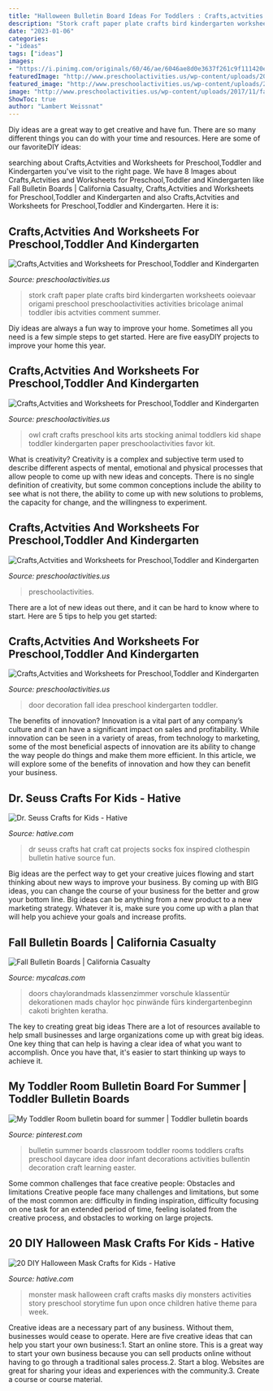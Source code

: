 ```yaml
---
title: "Halloween Bulletin Board Ideas For Toddlers : Crafts,actvities And Worksheets For Preschool,toddler And Kindergarten"
description: "Stork craft paper plate crafts bird kindergarten worksheets ooievaar origami preschool preschoolactivities activities bricolage animal toddler ibis actvities comment summer"
date: "2023-01-06"
categories:
- "ideas"
tags: ["ideas"]
images:
- "https://i.pinimg.com/originals/60/46/ae/6046ae8d0e3637f261c9f111420e1108.jpg"
featuredImage: "http://www.preschoolactivities.us/wp-content/uploads/2015/03/paper-plate-stork-craft.jpg"
featured_image: "http://www.preschoolactivities.us/wp-content/uploads/2017/11/fall-door-decoration-idea.jpg"
image: "http://www.preschoolactivities.us/wp-content/uploads/2017/11/fall-door-decoration-idea.jpg"
ShowToc: true
author: "Lambert Weissnat"
---
```



Diy ideas are a great way to get creative and have fun. There are so many different things you can do with your time and resources. Here are some of our favoriteDIY ideas:

	

		
searching about Crafts,Actvities and Worksheets for Preschool,Toddler and Kindergarten you've visit to the right page. We have 8 Images about Crafts,Actvities and Worksheets for Preschool,Toddler and Kindergarten like Fall Bulletin Boards | California Casualty, Crafts,Actvities and Worksheets for Preschool,Toddler and Kindergarten and also Crafts,Actvities and Worksheets for Preschool,Toddler and Kindergarten. Here it is:
		
    
## Crafts,Actvities And Worksheets For Preschool,Toddler And Kindergarten

<img loading=lazy src="http://www.preschoolactivities.us/wp-content/uploads/2015/03/paper-plate-stork-craft.jpg" onerror="this.onerror=null;this.src='https://tse3.mm.bing.net/th?id=OIP.FQdbC216pLYubJujtYvtJwHaJ4&amp;pid=15.1';" alt="Crafts,Actvities and Worksheets for Preschool,Toddler and Kindergarten">

_Source: preschoolactivities.us_

>stork craft paper plate crafts bird kindergarten worksheets ooievaar origami preschool preschoolactivities activities bricolage animal toddler ibis actvities comment summer. 

	

Diy ideas are always a fun way to improve your home. Sometimes all you need is a few simple steps to get started. Here are five easyDIY projects to improve your home this year.

    
## Crafts,Actvities And Worksheets For Preschool,Toddler And Kindergarten

<img loading=lazy src="http://www.preschoolactivities.us/wp-content/uploads/2015/04/free-owl-craft.jpg" onerror="this.onerror=null;this.src='https://tse3.mm.bing.net/th?id=OIP._aQ-pYEZs2R4rIvDl9qdFQHaJ4&amp;pid=15.1';" alt="Crafts,Actvities and Worksheets for Preschool,Toddler and Kindergarten">

_Source: preschoolactivities.us_

>owl craft crafts preschool kits arts stocking animal toddlers kid shape toddler kindergarten paper preschoolactivities favor kit. 

	

What is creativity?
Creativity is a complex and subjective term used to describe different aspects of mental, emotional and physical processes that allow people to come up with new ideas and concepts. There is no single definition of creativity, but some common conceptions include the ability to see what is not there, the ability to come up with new solutions to problems, the capacity for change, and the willingness to experiment.

    
## Crafts,Actvities And Worksheets For Preschool,Toddler And Kindergarten

<img loading=lazy src="http://www.preschoolactivities.us/wp-content/uploads/2017/02/parrot-craft-idea-for-kids-2.jpg" onerror="this.onerror=null;this.src='https://tse4.mm.bing.net/th?id=OIP.VKqOe7Lja1d672YKREcbGQHaJ4&amp;pid=15.1';" alt="Crafts,Actvities and Worksheets for Preschool,Toddler and Kindergarten">

_Source: preschoolactivities.us_

>preschoolactivities. 

	

There are a lot of new ideas out there, and it can be hard to know where to start. Here are 5 tips to help you get started: 

    
## Crafts,Actvities And Worksheets For Preschool,Toddler And Kindergarten

<img loading=lazy src="http://www.preschoolactivities.us/wp-content/uploads/2017/11/fall-door-decoration-idea.jpg" onerror="this.onerror=null;this.src='https://tse2.mm.bing.net/th?id=OIP.hhW53hH4TMljtD6oieWQwgHaNF&amp;pid=15.1';" alt="Crafts,Actvities and Worksheets for Preschool,Toddler and Kindergarten">

_Source: preschoolactivities.us_

>door decoration fall idea preschool kindergarten toddler. 

	

The benefits of innovation?
Innovation is a vital part of any company’s culture and it can have a significant impact on sales and profitability. While innovation can be seen in a variety of areas, from technology to marketing, some of the most beneficial aspects of innovation are its ability to change the way people do things and make them more efficient. In this article, we will explore some of the benefits of innovation and how they can benefit your business.

    
## Dr. Seuss Crafts For Kids - Hative

<img loading=lazy src="https://hative.com/wp-content/uploads/2015/02/dr-seuss-crafts/4-dr-seuss-crafts.jpg" onerror="this.onerror=null;this.src='https://tse2.mm.bing.net/th?id=OIP.E0vT_MOXjETBgu5HeYRNFgHaHa&amp;pid=15.1';" alt="Dr. Seuss Crafts for Kids - Hative">

_Source: hative.com_

>dr seuss crafts hat craft cat projects socks fox inspired clothespin bulletin hative source fun. 

	

Big ideas are the perfect way to get your creative juices flowing and start thinking about new ways to improve your business. By coming up with BIG ideas, you can change the course of your business for the better and grow your bottom line. Big ideas can be anything from a new product to a new marketing strategy. Whatever it is, make sure you come up with a plan that will help you achieve your goals and increase profits.

    
## Fall Bulletin Boards | California Casualty

<img loading=lazy src="https://mycalcas.com/wp-content/uploads/2020/09/99dd0fa0d3ea2be7cca0d05789c50e7e.jpg" onerror="this.onerror=null;this.src='https://tse2.mm.bing.net/th?id=OIP.Whm7I-yG69MU21C1MKSZlgHaLG&amp;pid=15.1';" alt="Fall Bulletin Boards | California Casualty">

_Source: mycalcas.com_

>doors chaylorandmads klassenzimmer vorschule klassentür dekorationen mads chaylor học pinwände fürs kindergartenbeginn cakoti brighten keratha. 

	

The key to creating great big ideas
There are a lot of resources available to help small businesses and large organizations come up with great big ideas. One key thing that can help is having a clear idea of what you want to accomplish. Once you have that, it's easier to start thinking up ways to achieve it.

    
## My Toddler Room Bulletin Board For Summer | Toddler Bulletin Boards

<img loading=lazy src="https://i.pinimg.com/originals/60/46/ae/6046ae8d0e3637f261c9f111420e1108.jpg" onerror="this.onerror=null;this.src='https://tse2.mm.bing.net/th?id=OIP.tBzquqyOGRBgG3lLYWNZiQHaJ4&amp;pid=15.1';" alt="My Toddler Room bulletin board for summer | Toddler bulletin boards">

_Source: pinterest.com_

>bulletin summer boards classroom toddler rooms toddlers crafts preschool daycare idea door infant decorations activities bullentin decoration craft learning easter. 

	

Some common challenges that face creative people: Obstacles and limitations
Creative people face many challenges and limitations, but some of the most common are: difficulty in finding inspiration, difficulty focusing on one task for an extended period of time, feeling isolated from the creative process, and obstacles to working on large projects.

    
## 20 DIY Halloween Mask Crafts For Kids - Hative

<img loading=lazy src="https://hative.com/wp-content/uploads/2014/10/diy-halloween-mask-crafts/18-monster-storytime-craft.jpg" onerror="this.onerror=null;this.src='https://tse3.mm.bing.net/th?id=OIP.fiJeUXv1aABoeetBq05IMgHaJ6&amp;pid=15.1';" alt="20 DIY Halloween Mask Crafts for Kids - Hative">

_Source: hative.com_

>monster mask halloween craft crafts masks diy monsters activities story preschool storytime fun upon once children hative theme para week. 

	

Creative ideas are a necessary part of any business. Without them, businesses would cease to operate. Here are five creative ideas that can help you start your own business:1. Start an online store. This is a great way to start your own business because you can sell products online without having to go through a traditional sales process.2. Start a blog. Websites are great for sharing your ideas and experiences with the community.3. Create a course or course material.

